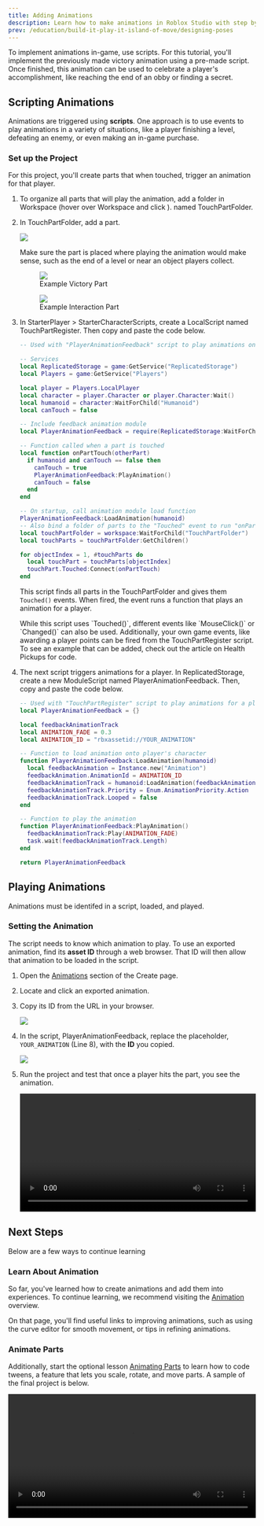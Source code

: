 ```yaml
---
title: Adding Animations
description: Learn how to make animations in Roblox Studio with step by step tutorials in this one hour challenge. Use scripts to add animations into an experience.
prev: /education/build-it-play-it-island-of-move/designing-poses
---
```


To implement animations in-game, use scripts. For this tutorial, you'll implement the previously made victory animation using a pre-made script. Once finished, this animation can be used to celebrate a player's accomplishment, like reaching the end of an obby or finding a secret.

## Scripting Animations

Animations are triggered using **scripts**. One approach is to use events to play animations in a variety of situations, like a player finishing a level, defeating an enemy, or even making an in-game purchase.

### Set up the Project

For this project, you'll create parts that when touched, trigger an animation for that player.

1. To organize all parts that will play the animation, add a folder in Workspace (hover over Workspace and click ). named TouchPartFolder.

2. In TouchPartFolder, add a part.

   <img src="../../assets/education/build-it-play-it-island-of-move-intermediate/bipi_t2_showPartsFolder.png" />

   Make sure the part is placed where playing the animation would make sense, such as the end of a level or near an object players collect.

   <GridContainer numColumns="2">
     <figure>
       <img src="../../assets/education/build-it-play-it-island-of-move-intermediate/bipi_t2_touchedPartExamples_obby.jpg" />
       <figcaption>Example Victory Part</figcaption>
     </figure>
     <figure>
       <img src="../../assets/education/build-it-play-it-island-of-move-intermediate/bipi_t2_touchedPartExamples_treasure.jpg" />
       <figcaption>Example Interaction Part</figcaption>
     </figure>
   </GridContainer>

3. In StarterPlayer > StarterCharacterScripts, create a LocalScript named TouchPartRegister. Then copy and paste the code below.

   ```lua
   -- Used with "PlayerAnimationFeedback" script to play animations on part touches

   -- Services
   local ReplicatedStorage = game:GetService("ReplicatedStorage")
   local Players = game:GetService("Players")

   local player = Players.LocalPlayer
   local character = player.Character or player.Character:Wait()
   local humanoid = character:WaitForChild("Humanoid")
   local canTouch = false

   -- Include feedback animation module
   local PlayerAnimationFeedback = require(ReplicatedStorage:WaitForChild("PlayerAnimationFeedback"))

   -- Function called when a part is touched
   local function onPartTouch(otherPart)
     if humanoid and canTouch == false then
       canTouch = true
       PlayerAnimationFeedback:PlayAnimation()
       canTouch = false
     end
   end

   -- On startup, call animation module load function
   PlayerAnimationFeedback:LoadAnimation(humanoid)
   -- Also bind a folder of parts to the "Touched" event to run "onPartTouch()"
   local touchPartFolder = workspace:WaitForChild("TouchPartFolder")
   local touchParts = touchPartFolder:GetChildren()

   for objectIndex = 1, #touchParts do
     local touchPart = touchParts[objectIndex]
     touchPart.Touched:Connect(onPartTouch)
   end
   ```

   This script finds all parts in the TouchPartFolder and gives them `Touched()` events. When fired, the event runs a function that plays an animation for a player.

    <Alert severity="info">
    While this script uses `Touched()`, different events like `MouseClick()` or `Changed()` can also be used. Additionally, your own game events, like awarding a player points can be fired from the TouchPartRegister script. To see an example that can be added, check out the article on Health Pickups for code.
    </Alert>

4. The next script triggers animations for a player. In ReplicatedStorage, create a new ModuleScript named PlayerAnimationFeedback. Then, copy and paste the code below.

   ```lua
   -- Used with "TouchPartRegister" script to play animations for a player
   local PlayerAnimationFeedback = {}

   local feedbackAnimationTrack
   local ANIMATION_FADE = 0.3
   local ANIMATION_ID = "rbxassetid://YOUR_ANIMATION"

   -- Function to load animation onto player's character
   function PlayerAnimationFeedback:LoadAnimation(humanoid)
     local feedbackAnimation = Instance.new("Animation")
     feedbackAnimation.AnimationId = ANIMATION_ID
     feedbackAnimationTrack = humanoid:LoadAnimation(feedbackAnimation)
     feedbackAnimationTrack.Priority = Enum.AnimationPriority.Action
     feedbackAnimationTrack.Looped = false
   end

   -- Function to play the animation
   function PlayerAnimationFeedback:PlayAnimation()
     feedbackAnimationTrack:Play(ANIMATION_FADE)
     task.wait(feedbackAnimationTrack.Length)
   end

   return PlayerAnimationFeedback

   ```

## Playing Animations

Animations must be identifed in a script, loaded, and played.

### Setting the Animation

The script needs to know which animation to play. To use an exported animation, find its **asset ID** through a web browser. That ID will then allow that animation to be loaded in the script.

1. Open the <a href="https://www.roblox.com/develop?View=24" target="_blank" rel="noopener">Animations</a> section of the Create page.

2. Locate and click an exported animation.

3. Copy its ID from the URL in your browser.

   <img src="../../assets/education/build-it-play-it-island-of-move-intermediate/ccs2020_t2_exportedAnimationWeb_alt.png" />

4. In the script, PlayerAnimationFeedback, replace the placeholder, `YOUR_ANIMATION` (Line 8), with the **ID** you copied.

   <img src="../../assets/education/build-it-play-it-island-of-move-intermediate/showAnimationIDScript.gif" />

5. Run the project and test that once a player hits the part, you see the animation.

   <video controls src="../../assets/education/build-it-play-it-island-of-move-intermediate/victoryPose_finalSingleObbyExample_web.mp4" width="100%"></video>

## Next Steps

Below are a few ways to continue learning

### Learn About Animation

So far, you've learned how to create animations and add them into experiences. To continue learning, we recommend visiting the [Animation](../../animation/index.md) overview.

On that page, you'll find useful links to improving animations, such as using the curve editor for smooth movement, or tips in refining animations.

### Animate Parts

Additionally, start the optional lesson [Animating Parts](../../education/build-it-play-it-island-of-move/animating-parts.md) to learn how to code tweens, a feature that lets you scale, rotate, and move parts. A sample of the final project is below.

<video controls src="../../assets/education/build-it-play-it-island-of-move-intermediate/exampleProject_tweeningButtonDoor.mp4" width="100%"></video>
